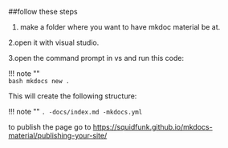 ##follow these steps

1. make a folder where you want to have mkdoc material be at.

2.open it with visual studio.

3.open the command prompt in vs and run this code:

!!! note ""  
	```bash
	mkdocs new .
	```

This will create the following structure:

!!! note ""
	```.
	 -docs/index.md
	 -mkdocs.yml 
	```


to publish the page go to <https://squidfunk.github.io/mkdocs-material/publishing-your-site/>
